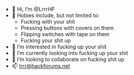 - 👋 Hi, I’m @LrrrHF
- 💩 Hobies include, but not limited to:
  - Fucking with your shit
  - Pressing buttons with covers on them
  - Flipping switches with tape on them
  - Fucking your shit up
- 👀 I’m interested in fucking up your shit
- 🌱 I’m currently looking into fucking up your shit
- 💞️ I’m looking to collaborate on fucking shit up
- 📫 lrrr@hackforums.net
